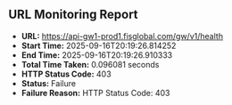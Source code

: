 ## URL Monitoring Report

- **URL:** https://api-gw1-prod1.fisglobal.com/gw/v1/health
- **Start Time:** 2025-09-16T20:19:26.814252
- **End Time:** 2025-09-16T20:19:26.910333
- **Total Time Taken:** 0.096081 seconds
- **HTTP Status Code:** 403
- **Status:** Failure
- **Failure Reason:** HTTP Status Code: 403
